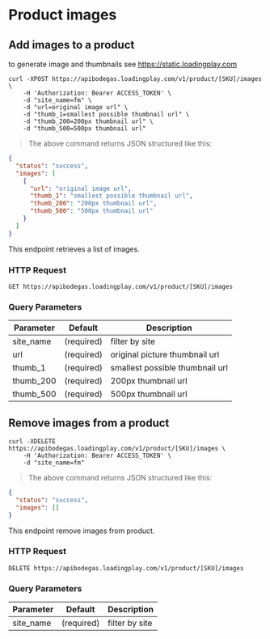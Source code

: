 # Product images

## Add images to a product

to generate image and thumbnails see https://static.loadingplay.com

```shell
curl -XPOST https://apibodegas.loadingplay.com/v1/product/[SKU]/images \
    -H 'Authorization: Bearer ACCESS_TOKEN' \
    -d "site_name=fm" \
    -d "url=original image url" \
    -d "thumb_1=smallest possible thumbnail url" \
    -d "thumb_200=200px thumbnail url" \
    -d "thumb_500=500px thumbnail url"
```

> The above command returns JSON structured like this:

```json
{
  "status": "success",
  "images": [
    {
      "url": "original image url",
      "thumb_1": "smallest possible thumbnail url",
      "thumb_200": "200px thumbnail url",
      "thumb_500": "500px thumbnail url"
    }
  ]
}
```

This endpoint retrieves a list of images.

### HTTP Request

`GET https://apibodegas.loadingplay.com/v1/product/[SKU]/images`

### Query Parameters

| Parameter | Default    | Description                     |
| --------- | ---------- | ------------------------------- |
| site_name | (required) | filter by site                  |
| url       | (required) | original picture thumbnail url  |
| thumb_1   | (required) | smallest possible thumbnail url |
| thumb_200 | (required) | 200px thumbnail url             |
| thumb_500 | (required) | 500px thumbnail url             |

## Remove images from a product

```shell
curl -XDELETE https://apibodegas.loadingplay.com/v1/product/[SKU]/images \
    -H 'Authorization: Bearer ACCESS_TOKEN' \
    -d "site_name=fm"
```

> The above command returns JSON structured like this:

```json
{
  "status": "success",
  "images": []
}
```

This endpoint remove images from product.

### HTTP Request

`DELETE https://apibodegas.loadingplay.com/v1/product/[SKU]/images`

### Query Parameters

| Parameter | Default    | Description    |
| --------- | ---------- | -------------- |
| site_name | (required) | filter by site |
